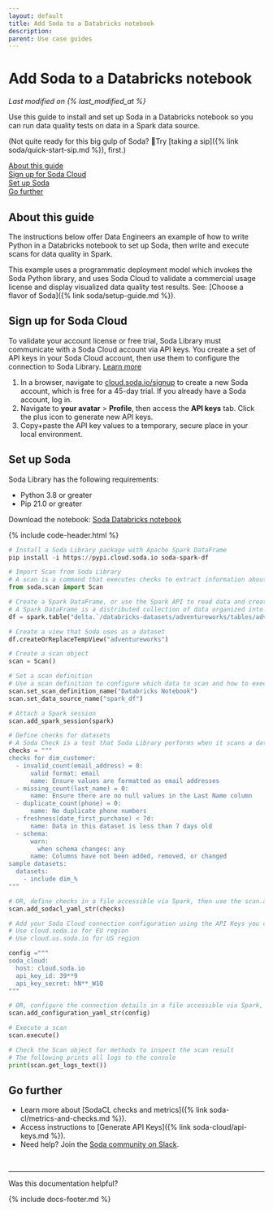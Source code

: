 ```yaml
---
layout: default
title: Add Soda to a Databricks notebook
description: 
parent: Use case guides
---
```


# Add Soda to a Databricks notebook
*Last modified on {% last_modified_at %}*

Use this guide to install and set up Soda in a Databricks notebook so you can run data quality tests on data in a Spark data source.

(Not quite ready for this big gulp of Soda? 🥤Try [taking a sip]({% link soda/quick-start-sip.md %}), first.)

[About this guide](#about-this-guide)<br />
[Sign up for Soda Cloud](#prepare-for-data-migration)<br />
[Set up Soda](#set-up-soda)<br />
[Go further](#go-further)<br />

## About this guide

The instructions below offer Data Engineers an example of how to write Python in a Databricks notebook to set up Soda, then write and execute scans for data quality in Spark.

This example uses a programmatic deployment model which invokes the Soda Python library, and uses Soda Cloud to validate a commercial usage license and display visualized data quality test results. See: [Choose a flavor of Soda]({% link soda/setup-guide.md %}).

## Sign up for Soda Cloud

To validate your account license or free trial, Soda Library must communicate with a Soda Cloud account via API keys. You create a set of API keys in your Soda Cloud account, then use them to configure the connection to Soda Library. <a href="https://docs.soda.io/soda/about.html">Learn more</a>

1. In a browser, navigate to <a href="https://cloud.soda.io/signup" target="_blank">cloud.soda.io/signup</a> to create a new Soda account, which is free for a 45-day trial. If you already have a Soda account, log in.
2. Navigate to **your avatar** > **Profile**, then access the **API keys** tab. Click the plus icon to generate new API keys. 
3. Copy+paste the API key values to a temporary, secure place in your local environment.

## Set up Soda

Soda Library has the following requirements:
* Python 3.8 or greater
* Pip 21.0 or greater

Download the notebook: <a href="soda-databricks-notebook.ipynb" download>Soda Databricks notebook</a>

{% include code-header.html %}
```python
# Install a Soda Library package with Apache Spark DataFrame
pip install -i https://pypi.cloud.soda.io soda-spark-df

# Import Scan from Soda Library
# A scan is a command that executes checks to extract information about data in a dataset. 
from soda.scan import Scan

# Create a Spark DataFrame, or use the Spark API to read data and create a DataFrame
# A Spark DataFrame is a distributed collection of data organized into named columns which provides a structured and tabular representation of data within the Apache Spark framework. 
df = spark.table("delta.`/databricks-datasets/adventureworks/tables/adventureworks`")

# Create a view that Soda uses as a dataset
df.createOrReplaceTempView("adventureworks")

# Create a scan object
scan = Scan()

# Set a scan definition
# Use a scan definition to configure which data to scan and how to execute the scan.
scan.set_scan_definition_name("Databricks Notebook")
scan.set_data_source_name("spark_df")

# Attach a Spark session
scan.add_spark_session(spark)

# Define checks for datasets
# A Soda Check is a test that Soda Library performs when it scans a dataset in your data source. You can define your checks in-line in the notebook, or define them in a separate checks.yml fail that is accessible by Spark.
checks = """
checks for dim_customer:
  - invalid_count(email_address) = 0:
      valid format: email
      name: Ensure values are formatted as email addresses
  - missing_count(last_name) = 0:
      name: Ensure there are no null values in the Last Name column
  - duplicate_count(phone) = 0:
      name: No duplicate phone numbers
  - freshness(date_first_purchase) < 7d:
      name: Data in this dataset is less than 7 days old
  - schema:
      warn:
        when schema changes: any
      name: Columns have not been added, removed, or changed
sample datasets:
  datasets:
    - include dim_%
"""

# OR, define checks in a file accessible via Spark, then use the scan.add_sodacl_yaml method to retrieve the checks
scan.add_sodacl_yaml_str(checks)

# Add your Soda Cloud connection configuration using the API Keys you created in Soda Cloud
# Use cloud.soda.io for EU region
# Use cloud.us.soda.io for US region

config ="""
soda_cloud:
  host: cloud.soda.io
  api_key_id: 39**9
  api_key_secret: hN**_W1Q
"""

# OR, configure the connection details in a file accessible via Spark, then use the scan.add_configuration_yaml method to retrieve the config
scan.add_configuration_yaml_str(config)

# Execute a scan
scan.execute()

# Check the Scan object for methods to inspect the scan result
# The following prints all logs to the console
print(scan.get_logs_text()) 
```

## Go further

* Learn more about [SodaCL checks and metrics]({% link soda-cl/metrics-and-checks.md %}).
* Access instructions to [Generate API Keys]({% link soda-cloud/api-keys.md %}).
* Need help? Join the <a href="https://community.soda.io/slack" target="_blank"> Soda community on Slack</a>.
<br />

---

Was this documentation helpful?

<!-- LikeBtn.com BEGIN -->
<span class="likebtn-wrapper" data-theme="tick" data-i18n_like="Yes" data-ef_voting="grow" data-show_dislike_label="true" data-counter_zero_show="true" data-i18n_dislike="No"></span>
<script>(function(d,e,s){if(d.getElementById("likebtn_wjs"))return;a=d.createElement(e);m=d.getElementsByTagName(e)[0];a.async=1;a.id="likebtn_wjs";a.src=s;m.parentNode.insertBefore(a, m)})(document,"script","//w.likebtn.com/js/w/widget.js");</script>
<!-- LikeBtn.com END -->

{% include docs-footer.md %}